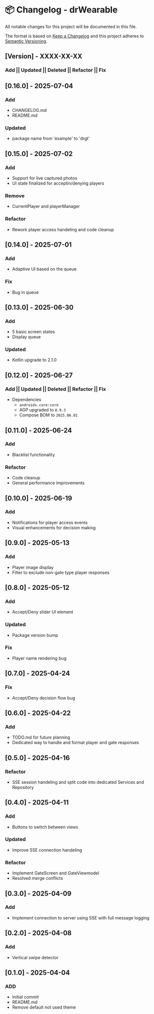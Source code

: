 # 📦 Changelog - drWearable

All notable changes for this project will be documented in this file.

The format is based on [Keep a Changelog](http://keepachangelog.com/)
and this project adheres to [Semantic Versioning](http://semver.org/).

## [Version] - XXXX-XX-XX

### Add || Updated || Deleted || Refactor || Fix


## [0.16.0] - 2025-07-04

### Add

- CHANGELOG.md
- README.md

### Updated

- package name from 'example' to 'drgt'

## [0.15.0] - 2025-07-02

### Add

- Support for live captured photos
- UI state finalized for acceptin/denying players

### Remove

- CurrentPlayer and playerManager

### Refactor

- Rework player access handeling and code cleanup

## [0.14.0] - 2025-07-01

### Add

- Adaptive UI based on the queue

### Fix

- Bug in queue

## [0.13.0] - 2025-06-30

### Add

- 5 basic screen states
- Display queue

### Updated

- Kotlin upgrade to 2.1.0

## [0.12.0] - 2025-06-27

### Add || Updated || Deleted || Refactor || Fix

- Dependencies
  - `androidx.core:core`
  - AGP upgraded to `8.9.3`
  - Compose BOM to `2025.06.01`

## [0.11.0] - 2025-06-24

### Add

- Blacklist functionality

### Refactor

- Code cleanup
- General performance improvements

## [0.10.0] - 2025-06-19

### Add

- Notifications for player access events
- Visual enhancements for decision making

## [0.9.0] - 2025-05-13

### Add

- Player image display
- Filter to exclude non-gate type player responses

## [0.8.0] - 2025-05-12

### Add

- Accept/Deny slider UI element

### Updated

- Package version bump

### Fix

- Player name rendering bug

## [0.7.0] - 2025-04-24

### Fix

- Accept/Deny decision flow bug

## [0.6.0] - 2025-04-22

### Add

- TODO.md for future planning
- Dedicated way to handle and format player and gate responses

## [0.5.0] - 2025-04-16

### Refactor

- SSE session handeling and split code into dedicated Services and Repository

## [0.4.0] - 2025-04-11

### Add

- Buttons to switch between views

### Updated

- Improve SSE connection handeling

### Refactor

- Implement GateScreen and GateViewmodel
- Resolved merge conflicts


## [0.3.0] - 2025-04-09

### Add

- Implement connection to server using SSE with full message logging

## [0.2.0] - 2025-04-08

### Add

- Vertical swipe detector

## [0.1.0] - 2025-04-04

### ADD

- Initial commit
- README.md
- Remove default not used theme
